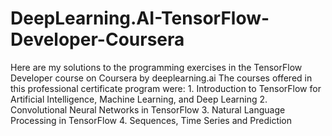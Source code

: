 
# DeepLearning.AI-TensorFlow-Developer-Coursera
Here are my solutions to the programming exercises in the TensorFlow Developer course on Coursera by deeplearning.ai  The courses offered in this professional certificate program were:  1. Introduction to TensorFlow for Artificial Intelligence, Machine Learning, and Deep Learning 2. Convolutional Neural Networks in TensorFlow 3. Natural Language Processing in TensorFlow 4. Sequences, Time Series and Prediction
